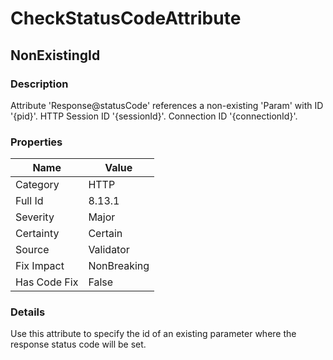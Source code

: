 ﻿---  
uid: Validator_8_13_1  
---

# CheckStatusCodeAttribute

## NonExistingId

### Description

Attribute 'Response@statusCode' references a non\-existing 'Param' with ID '{pid}'. HTTP Session ID '{sessionId}'. Connection ID '{connectionId}'.

### Properties

| Name         | Value       |
| ------------ | ----------- |
| Category     | HTTP        |
| Full Id      | 8.13.1      |
| Severity     | Major       |
| Certainty    | Certain     |
| Source       | Validator   |
| Fix Impact   | NonBreaking |
| Has Code Fix | False       |

### Details

Use this attribute to specify the id of an existing parameter where the response status code will be set.
